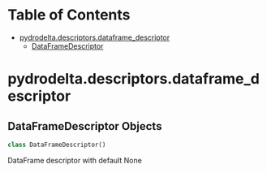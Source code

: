 # Table of Contents

* [pydrodelta.descriptors.dataframe\_descriptor](#pydrodelta.descriptors.dataframe_descriptor)
  * [DataFrameDescriptor](#pydrodelta.descriptors.dataframe_descriptor.DataFrameDescriptor)

<a id="pydrodelta.descriptors.dataframe_descriptor"></a>

# pydrodelta.descriptors.dataframe\_descriptor

<a id="pydrodelta.descriptors.dataframe_descriptor.DataFrameDescriptor"></a>

## DataFrameDescriptor Objects

```python
class DataFrameDescriptor()
```

DataFrame descriptor with default None

